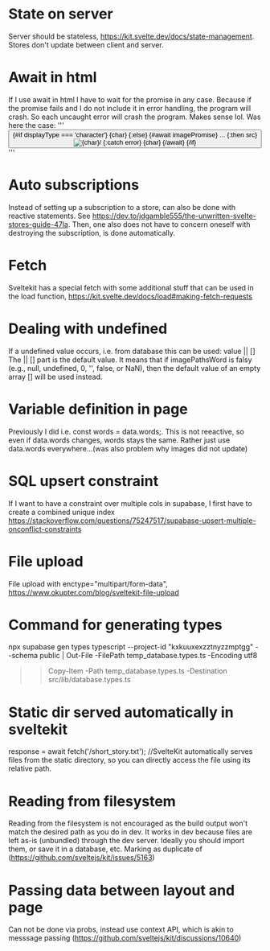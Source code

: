 # State on server

Server should be stateless, https://kit.svelte.dev/docs/state-management. Stores don't update between client and server.

# Await in html

If I use await in html I have to wait for the promise in any case. Because if the promise fails and I do not include it in error handling, the program will crash. So each uncaught error will crash the program. Makes sense lol. Was here the case:
'''
<button on:click={circle}>
{#if displayType === 'character'}
{char}
{:else}
{#await imagePromise}
...
{:then src}
<img src={src} alt={char}/>
{:catch error}
{char}
{/await}
{/if}
</button>
'''

# Auto subscriptions

Instead of setting up a subscription to a store, can also be done with reactive statements. See https://dev.to/jdgamble555/the-unwritten-svelte-stores-guide-47la. Then, one also does not have to concern oneself with destroying the subscription, is done automatically.

# Fetch

Sveltekit has a special fetch with some additional stuff that can be used in the load function, https://kit.svelte.dev/docs/load#making-fetch-requests

# Dealing with undefined

If a undefined value occurs, i.e. from database this can be used: value || []
The || [] part is the default value. It means that if imagePathsWord is falsy (e.g., null, undefined, 0, '', false, or NaN), then the default value of an empty array [] will be used instead.

# Variable definition in page

Previously I did i.e. const words = data.words;. This is not reeactive, so even if data.words changes, words stays the same. Rather just use data.words everywhere...(was also problem why images did not update)

# SQL upsert constraint

If I want to have a constraint over multiple cols in supabase, I first have to create a combined unique index https://stackoverflow.com/questions/75247517/supabase-upsert-multiple-onconflict-constraints

# File upload

File upload with enctype="multipart/form-data", https://www.okupter.com/blog/sveltekit-file-upload

# Command for generating types

npx supabase gen types typescript --project-id "kxkuuxexzztnyzzmptgg" --schema public | Out-File -FilePath temp_database.types.ts -Encoding utf8

> > Copy-Item -Path temp_database.types.ts -Destination src/lib/database.types.ts

# Static dir served automatically in sveltekit

response = await fetch('/short_story.txt'); //SvelteKit automatically serves files from the static directory, so you can directly access the file using its relative path.

# Reading from filesystem

Reading from the filesystem is not encouraged as the build output won't match the desired path as you do in dev. It works in dev because files are left as-is (unbundled) through the dev server. Ideally you should import them, or save it in a database, etc. Marking as duplicate of (https://github.com/sveltejs/kit/issues/5163)

# Passing data between layout and page

Can not be done via probs, instead use context API, which is akin to messsage passing (https://github.com/sveltejs/kit/discussions/10640)
